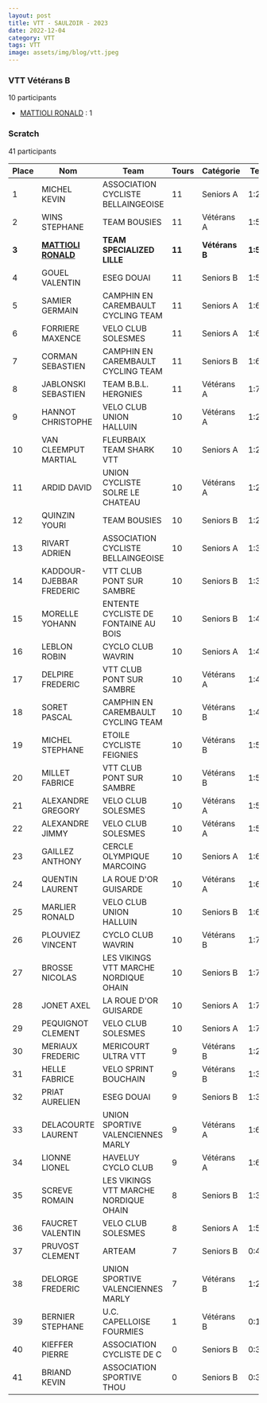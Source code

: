```yaml
---
layout: post
title: VTT - SAULZOIR - 2023
date: 2022-12-04
category: VTT
tags: VTT
image: assets/img/blog/vtt.jpeg
---
```


### VTT Vétérans B
10 participants
- [MATTIOLI RONALD](https://teamspecializedlille.cc/coureurs/mattiolironald) : 1

### Scratch
41 participants

| Place | Nom | Team | Tours | Catégorie | Temps |
|---|---|---|---|---|---|
| 1 | MICHEL KEVIN | ASSOCIATION CYCLISTE BELLAINGEOISE | 11 | Seniors A | 1:2:19 | 
| 2 | WINS STEPHANE | TEAM BOUSIES | 11 | Vétérans A | 1:5:1 | 
| **3** | **[MATTIOLI RONALD](https://teamspecializedlille.cc/coureurs/mattiolironald)** | **TEAM SPECIALIZED LILLE** | **11** | **Vétérans B** | **1:5:9** | 
| 4 | GOUEL VALENTIN | ESEG DOUAI | 11 | Seniors B | 1:5:34 | 
| 5 | SAMIER GERMAIN | CAMPHIN EN CAREMBAULT CYCLING TEAM | 11 | Seniors A | 1:6:3 | 
| 6 | FORRIERE MAXENCE | VELO CLUB SOLESMES | 11 | Seniors A | 1:6:31 | 
| 7 | CORMAN SEBASTIEN | CAMPHIN EN CAREMBAULT CYCLING TEAM | 11 | Seniors B | 1:6:39 | 
| 8 | JABLONSKI SEBASTIEN | TEAM B.B.L. HERGNIES | 11 | Vétérans A | 1:7:2 | 
| 9 | HANNOT CHRISTOPHE | VELO CLUB UNION HALLUIN | 10 | Vétérans A | 1:2:26 | 
| 10 | VAN CLEEMPUT MARTIAL | FLEURBAIX TEAM SHARK VTT | 10 | Seniors A | 1:2:30 | 
| 11 | ARDID DAVID | UNION CYCLISTE SOLRE LE CHATEAU | 10 | Vétérans A | 1:2:50 | 
| 12 | QUINZIN YOURI | TEAM BOUSIES | 10 | Seniors B | 1:2:56 | 
| 13 | RIVART ADRIEN | ASSOCIATION CYCLISTE BELLAINGEOISE | 10 | Seniors A | 1:3:31 | 
| 14 | KADDOUR-DJEBBAR FREDERIC | VTT  CLUB PONT SUR SAMBRE | 10 | Seniors B | 1:3:47 | 
| 15 | MORELLE YOHANN | ENTENTE CYCLISTE DE FONTAINE AU BOIS | 10 | Seniors B | 1:4:23 | 
| 16 | LEBLON ROBIN | CYCLO CLUB WAVRIN | 10 | Seniors A | 1:4:29 | 
| 17 | DELPIRE FREDERIC | VTT  CLUB PONT SUR SAMBRE | 10 | Vétérans A | 1:4:35 | 
| 18 | SORET PASCAL | CAMPHIN EN CAREMBAULT CYCLING TEAM | 10 | Vétérans B | 1:4:54 | 
| 19 | MICHEL STEPHANE | ETOILE CYCLISTE FEIGNIES | 10 | Vétérans B | 1:5:2 | 
| 20 | MILLET FABRICE | VTT  CLUB PONT SUR SAMBRE | 10 | Vétérans B | 1:5:37 | 
| 21 | ALEXANDRE GREGORY | VELO CLUB SOLESMES | 10 | Vétérans A | 1:5:50 | 
| 22 | ALEXANDRE JIMMY | VELO CLUB SOLESMES | 10 | Vétérans A | 1:5:51 | 
| 23 | GAILLEZ ANTHONY | CERCLE OLYMPIQUE MARCOING | 10 | Seniors A | 1:6:20 | 
| 24 | QUENTIN LAURENT | LA ROUE D'OR GUISARDE | 10 | Vétérans A | 1:6:23 | 
| 25 | MARLIER RONALD | VELO CLUB UNION HALLUIN | 10 | Seniors B | 1:6:31 | 
| 26 | PLOUVIEZ VINCENT | CYCLO CLUB WAVRIN | 10 | Vétérans B | 1:7:8 | 
| 27 | BROSSE NICOLAS | LES VIKINGS VTT MARCHE NORDIQUE OHAIN | 10 | Seniors B | 1:7:20 | 
| 28 | JONET AXEL | LA ROUE D'OR GUISARDE | 10 | Seniors A | 1:7:21 | 
| 29 | PEQUIGNOT CLEMENT | VELO CLUB SOLESMES | 10 | Seniors A | 1:7:22 | 
| 30 | MERIAUX FREDERIC | MERICOURT ULTRA VTT | 9 | Vétérans B | 1:2:43 | 
| 31 | HELLE FABRICE | VELO SPRINT BOUCHAIN | 9 | Vétérans B | 1:3:36 | 
| 32 | PRIAT AURELIEN | ESEG DOUAI | 9 | Seniors B | 1:3:44 | 
| 33 | DELACOURTE LAURENT | UNION SPORTIVE VALENCIENNES MARLY | 9 | Vétérans A | 1:6:0 | 
| 34 | LIONNE LIONEL | HAVELUY CYCLO CLUB | 9 | Vétérans A | 1:6:50 | 
| 35 | SCREVE ROMAIN | LES VIKINGS VTT MARCHE NORDIQUE OHAIN | 8 | Seniors B | 1:3:7 | 
| 36 | FAUCRET VALENTIN | VELO CLUB SOLESMES | 8 | Seniors A | 1:5:12 | 
| 37 | PRUVOST CLEMENT | ARTEAM | 7 | Seniors B | 0:49:7 | 
| 38 | DELORGE FREDERIC | UNION SPORTIVE VALENCIENNES MARLY | 7 | Vétérans B | 1:2:38 | 
| 39 | BERNIER STEPHANE | U.C. CAPELLOISE FOURMIES | 1 | Vétérans B | 0:17:44 | 
| 40 | KIEFFER PIERRE | ASSOCIATION CYCLISTE DE C | 0 | Seniors B | 0:38:53 | 
| 41 | BRIAND KEVIN | ASSOCIATION SPORTIVE THOU | 0 | Seniors B | 0:38:53 | 
